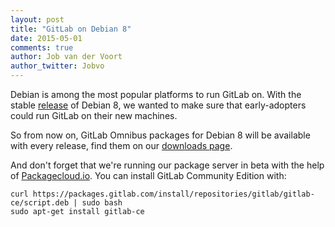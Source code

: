```yaml
---
layout: post
title: "GitLab on Debian 8"
date: 2015-05-01
comments: true
author: Job van der Voort
author_twitter: Jobvo
---
```


Debian is among the most popular platforms to run GitLab on.
With the stable [release](https://www.debian.org/News/2015/20150426) of Debian 8,
we wanted to make sure that early-adopters could run GitLab on their new machines.

So from now on, GitLab Omnibus packages for Debian 8 will be available with every
release, find them on our [downloads page](/downloads).

And don't forget that we're running our package server in beta with the help
of [Packagecloud.io](https://www.packagecloud.io). You can install GitLab Community Edition with:

```
curl https://packages.gitlab.com/install/repositories/gitlab/gitlab-ce/script.deb | sudo bash
sudo apt-get install gitlab-ce
```
